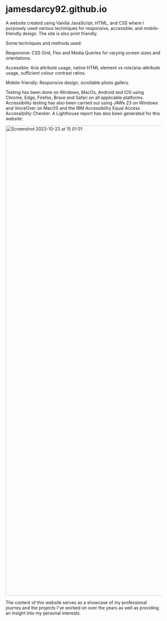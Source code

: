 # jamesdarcy92.github.io
A website created using Vanilla JavaScript, HTML, and CSS where I purposely used various techniques for responsive, accessible, and mobile-friendly design. The site is also print friendly.

Some techniques and methods used:

Responsive: CSS Grid, Flex and Media Queries for varying screen sizes and orientations.

Accessible: Aria attribute usage, native HTML element vs role/aria-attribute usage, sufficient colour contrast ratios.

Mobile-friendly: Responsive design, scrollable photo gallery.

Testing has been done on Windows, MacOs, Android and iOS using Chrome, Edge, Firefox, Brave and Safari on all applicable platforms.
Accessibility testing has also been carried out using JAWs 23 on Windows and VoiceOver on MacOS and the IBM Accessibility Equal Access Accessibility Checker.
A Lighthouse report has also been generated for this website:

<img width="1512" alt="Screenshot 2023-10-23 at 15 01 01" src="https://github.com/jamesdarcy92/jamesdarcy92.github.io/assets/55546351/b01e6f4d-2328-461d-b55b-c0f2144a66b5">

The content of this website serves as a showcase of my professional journey and the projects I've worked on over the years as well as providing an insight into my personal interests.

